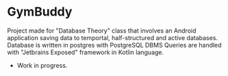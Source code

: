 # GymBuddy

Project made for "Database Theory" class that involves an Android application saving data to temportal, half-structured and active databases.
Database is written in postgres with PostgreSQL DBMS 
Queries are handled with "Jetbrains Exposed" framework in Kotlin language.
- Work in progress.
